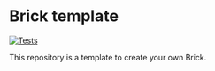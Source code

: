 # Brick template

[![Tests](https://github.com/Archict/brick-template/actions/workflows/tests.yml/badge.svg?branch=master)](https://github.com/Archict/brick-template/actions/workflows/tests.yml)

This repository is a template to create your own Brick.
